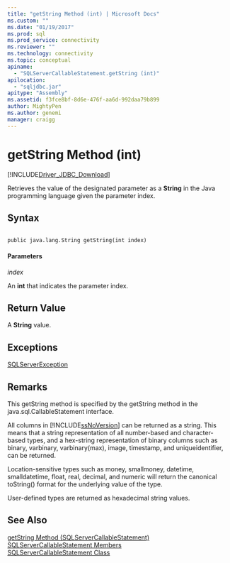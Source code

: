 ```yaml
---
title: "getString Method (int) | Microsoft Docs"
ms.custom: ""
ms.date: "01/19/2017"
ms.prod: sql
ms.prod_service: connectivity
ms.reviewer: ""
ms.technology: connectivity
ms.topic: conceptual
apiname: 
  - "SQLServerCallableStatement.getString (int)"
apilocation: 
  - "sqljdbc.jar"
apitype: "Assembly"
ms.assetid: f3fce8bf-8d6e-476f-aa6d-992daa79b899
author: MightyPen
ms.author: genemi
manager: craigg
---
```

# getString Method (int)
[!INCLUDE[Driver_JDBC_Download](../../../includes/driver_jdbc_download.md)]

  Retrieves the value of the designated parameter as a **String** in the Java programming language given the parameter index.  
  
## Syntax  
  
```  
  
public java.lang.String getString(int index)  
```  
  
#### Parameters  
 *index*  
  
 An **int** that indicates the parameter index.  
  
## Return Value  
 A **String** value.  
  
## Exceptions  
 [SQLServerException](../../../connect/jdbc/reference/sqlserverexception-class.md)  
  
## Remarks  
 This getString method is specified by the getString method in the java.sql.CallableStatement interface.  
  
 All columns in [!INCLUDE[ssNoVersion](../../../includes/ssnoversion-md.md)] can be returned as a string. This means that a string representation of all number-based and character-based types, and a hex-string representation of binary columns such as binary, varbinary, varbinary(max), image, timestamp, and uniqueidentifier, can be returned.  
  
 Location-sensitive types such as money, smallmoney, datetime, smalldatetime, float, real, decimal, and numeric will return the canonical toString() format for the underlying value of the type.  
  
 User-defined types are returned as hexadecimal string values.  
  
## See Also  
 [getString Method &#40;SQLServerCallableStatement&#41;](../../../connect/jdbc/reference/getstring-method-sqlservercallablestatement.md)   
 [SQLServerCallableStatement Members](../../../connect/jdbc/reference/sqlservercallablestatement-members.md)   
 [SQLServerCallableStatement Class](../../../connect/jdbc/reference/sqlservercallablestatement-class.md)  
  
  
